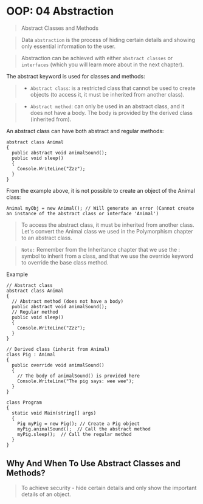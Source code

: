# OOP: 04 Abstraction

> Abstract Classes and Methods

> Data `abstraction` is the process of hiding certain details and showing only essential information to the user.

> Abstraction can be achieved with either `abstract classes` or `interfaces` (which you will learn more about in the next chapter).

The abstract keyword is used for classes and methods:

> - `Abstract class`: is a restricted class that cannot be used to create objects (to access it, it must be inherited from another class).

> - `Abstract method`: can only be used in an abstract class, and it does not have a body. The body is provided by the derived class (inherited from).

An abstract class can have both abstract and regular methods:

```
abstract class Animal 
{
  public abstract void animalSound();
  public void sleep() 
  {
    Console.WriteLine("Zzz");
  }
}
```

From the example above, it is not possible to create an object of the Animal class:

```
Animal myObj = new Animal(); // Will generate an error (Cannot create an instance of the abstract class or interface 'Animal')
```

> To access the abstract class, it must be inherited from another class. Let's convert the Animal class we used in the Polymorphism chapter to an abstract class.

> `Note:` Remember from the Inheritance chapter that we use the : symbol to inherit from a class, and that we use the override keyword to override the base class method.

Example
```
// Abstract class
abstract class Animal
{
  // Abstract method (does not have a body)
  public abstract void animalSound();
  // Regular method
  public void sleep()
  {
    Console.WriteLine("Zzz");
  }
}

// Derived class (inherit from Animal)
class Pig : Animal
{
  public override void animalSound()
  {
    // The body of animalSound() is provided here
    Console.WriteLine("The pig says: wee wee");
  }
}

class Program
{
  static void Main(string[] args)
  {
    Pig myPig = new Pig(); // Create a Pig object
    myPig.animalSound();  // Call the abstract method
    myPig.sleep();  // Call the regular method
  }
}
```

## Why And When To Use Abstract Classes and Methods?

> To achieve security - hide certain details and only show the important details of an object.

